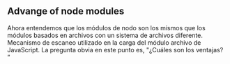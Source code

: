## Advange of node modules

Ahora entendemos que los módulos de nodo son los mismos que los módulos basados ​​en archivos con un sistema de archivos diferente.
Mecanismo de escaneo utilizado en la carga del módulo archivo de JavaScript. La pregunta obvia en este punto es, "¿Cuáles son los
ventajas? ”

